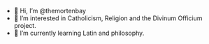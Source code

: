 - 👋 Hi, I’m @themortenbay
- 👀 I’m interested in Catholicism, Religion and the Divinum Officium project.
- 🌱 I’m currently learning Latin and philosophy.

<!---
themortenbay/themortenbay is a ✨ special ✨ repository because its `README.md` (this file) appears on your GitHub profile.
You can click the Preview link to take a look at your changes.
--->
